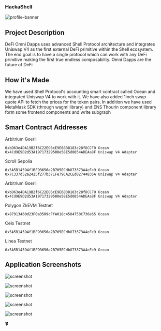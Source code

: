 ### HackaShell

![profile-banner](https://github.com/hackashell/.github/blob/main/profile/shell-protocol.png)

## Project Description

DeFi Omni Dapps uses advanced Shell Protocol architecture and integrates Uniswap V4 as the first external DeFi primitive within the Shell ecosystem. The end goal is to have a single protocol which can work with any DeFi primitive making the first true endless composability. Omni Dapps are the future of DeFi

## How it's Made

We have used Shell Protocol's accounting smart contract called Ocean and integrated Uniswap V4 to work with it. We have also added 1inch swap quote API to fetch the prices for the token pairs. In addition we have used MetaMask SDK (through wagmi library) and ENS Thourin component library form some frontend components and write subgraph

## Smart Contract Addresses

Arbitrium Goerli

```
0xbD63e4DA19B2f6C22EC6cE9E6838183c28f8CCF0 Ocean
0x4Cd9E9D2d53A19717329500e58E5d0854ADEAa8F Uniswap V4 Adapter
```

Scroll Sepolia

```
0x5A5B14594f1BF93656a2B705ECdb873373A4eFe9 Ocean
0x7C337d52a2425f277b371Fe79CA2CEd02744836A Uniswap V4 Adapter
```

Arbitrium Goerli

```
0xbD63e4DA19B2f6C22EC6cE9E6838183c28f8CCF0 Ocean
0x4Cd9E9D2d53A19717329500e58E5d0854ADEAa8F Uniswap V4 Adapter
```

Polygon ZkEVM Testnet

```
0x87913460d23F0a3509cFfA018c4584750C736e65 Ocean
```

Celo Testnet

```
0x5A5B14594f1BF93656a2B705ECdb873373A4eFe9 Ocean
```

Linea Testnet

```
0x5A5B14594f1BF93656a2B705ECdb873373A4eFe9 Ocean
```

## Application Screenshots

![screenshot](https://raw.githubusercontent.com/hackashell/.github/main/profile/screenshot-5.png)

![screenshot](https://raw.githubusercontent.com/hackashell/.github/main/profile/screenshot-4.png)

![screenshot](https://raw.githubusercontent.com/hackashell/.github/main/profile/screenshot-3.png)

![screenshot](https://raw.githubusercontent.com/hackashell/.github/main/profile/screenshot-2.png)

![screenshot](https://raw.githubusercontent.com/hackashell/.github/main/profile/screenshot-1.png)

🍀
